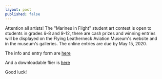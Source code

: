 ```yaml
---
layout: post
published: false
---
```

Attention all artists! The "Marines in Flight" student art contest is open to students in grades 6-8 and 9-12, there are cash prizes and winning entries will be displayed on the Flying Leatherneck Aviation Museum's website and in the museum's galleries. The online entries are due by May 15, 2020.

The info and entry form are [here](https://flyingleathernecks.org/education/art-contest/)

And a downloadable flier is [here](https://flyingleathernecks.org/wp-content/uploads/2020/03/2020-ART-CONTEST-EXTENDED-DATE.pdf)

Good luck!

